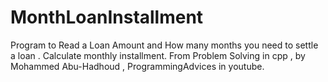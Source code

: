 # MonthLoanInstallment
Program to Read a Loan Amount and How many months you need to settle a loan . Calculate monthly installment. From Problem Solving in cpp , by Mohammed Abu-Hadhoud , ProgrammingAdvices in youtube.
